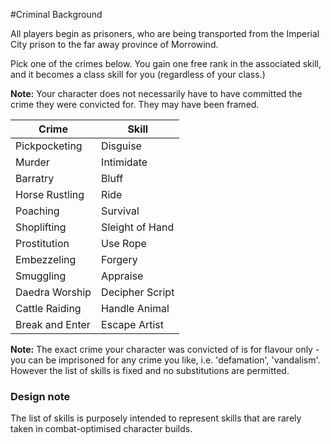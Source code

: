 #Criminal Background

All players begin as prisoners, who are being transported from the Imperial City prison to the far away province of Morrowind.

Pick one of the crimes below. You gain one free rank in the associated skill, and it becomes a class skill for you (regardless of your class.)

**Note:** Your character does not necessarily have to have committed the crime they were convicted for. They may have been framed.

| Crime            | Skill            |
| ---------------- | ---------------- |
| Pickpocketing    | Disguise         |
| Murder           | Intimidate       |
| Barratry         | Bluff            |
| Horse Rustling   | Ride             |
| Poaching         | Survival         |
| Shoplifting      | Sleight of Hand  |
| Prostitution     | Use Rope         |
| Embezzeling      | Forgery          |
| Smuggling        | Appraise         |
| Daedra Worship   | Decipher Script  |
| Cattle Raiding   | Handle Animal    |
| Break and Enter  | Escape Artist    |

**Note:** The exact crime your character was convicted of is for flavour only - you can be imprisoned for any crime you like, i.e. 'defamation', 'vandalism'. However the list of skills is fixed and no substitutions are permitted.

### Design note

The list of skills is purposely intended to represent skills that are rarely taken in combat-optimised character builds.